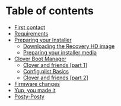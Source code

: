 # Table of contents

* [First contact](README.md)
* [Requirements](requirements....md)
* [Preparing your Installer](preparing-your-installer.../README.md)
  * [Downloading the Recovery HD image](preparing-your-installer.../untitled-1.md)
  * [Preparing your installer media](preparing-your-installer.../preparing-your-installer-media....md)
* [Clover Boot Manager](clover-boot-manager.../README.md)
  * [Clover and friends \[part 1\]](clover-boot-manager.../clover-and-friends....md)
  * [Config.plist Basics](clover-boot-manager.../config.plist-basics....md)
  * [Clover and friends \[part 2\]](clover-boot-manager.../clover-and-friends-part-2-....md)
* [Firmware changes](firmware-changes....md)
* [Yup, you made it](yup-you-made-it....md)
* [Posty-Posty](posty-posty....md)

